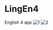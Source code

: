 # LingEn4
English 4 app
![1](https://github.com/Abdalqader27/zeta-2nd-android/assets/46373332/5b16a914-9b45-4a12-b0ca-a4ecdf75d814)
![2](https://github.com/Abdalqader27/zeta-2nd-android/assets/46373332/31acfd34-90b6-42f7-bfca-6ef7a8cc8ae2)


